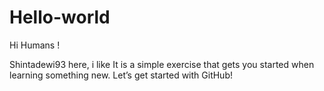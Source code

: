 # Hello-world

Hi Humans !

Shintadewi93 here, i like It is a simple exercise that gets
you started when learning something new. Let’s get started with GitHub!

